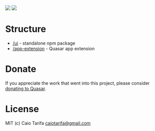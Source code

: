 <img src="https://img.shields.io/npm/v/quasar-ui-asteroid.svg?label=quasar-ui-asteroid">
<img src="https://img.shields.io/npm/v/quasar-app-extension-asteroid.svg?label=quasar-app-extension-asteroid">

# Structure
* [/ui](ui) - standalone npm package
* [/app-extension](app-extension) - Quasar app extension

# Donate
If you appreciate the work that went into this project, please consider [donating to Quasar](https://donate.quasar.dev).

# License
MIT (c) Caio Tarifa <caiotarifa@gmail.com>
